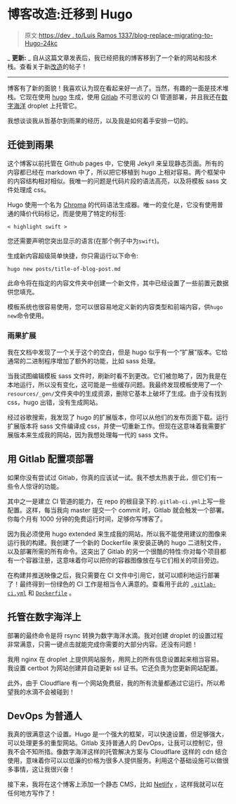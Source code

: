 # 博客改造:迁移到 Hugo

> 原文:[https://dev . to/Luis Ramos 1337/blog-replace-migrating-to-Hugo-24kc](https://dev.to/luisramos1337/blog-revamp-migrating-to-hugo-24kc)

_ **更新:** _ 自从这篇文章发表后，我已经把我的博客移到了一个新的网站和技术栈。查看关于新[改造](https://luisramos.dev/new-blog-creating-gatsby-website)的帖子！

* * *

博客有了新的面貌！我喜欢认为现在看起来好一点了。当然，有趣的一面是技术堆栈。它现在使用 [hugo](http://gohugo.io/) 生成，使用 [Gitlab](http://gitlab.com/) 不可思议的 CI 管道部署，并且我还在[数字海洋](https://www.digitalocean.com/) droplet 上托管它。

我想谈谈我从哲基尔到雨果的经历，以及我是如何着手安排一切的。

## [](#migrating-to-hugo)迁徙到雨果

这个博客以前托管在 Github pages 中，它使用 Jekyll 来呈现静态页面。所有的内容都已经在 markdown 中了，所以把它移植到 hugo 上相对容易。两个框架中的内容结构相对相似。我唯一的问题是代码片段的语法高亮，以及将模板 sass 文件处理成 css。

Hugo 使用一个名为 [Chroma](https://github.com/alecthomas/chroma) 的代码语法生成器。唯一的变化是，它没有使用普通的降价代码标记，而是使用了特定的标签:

```
< highlight swift > 
```

您还需要声明您突出显示的语言(在那个例子中为`swift`)。

生成新内容超级简单快捷，你只需运行以下命令:

```
hugo new posts/title-of-blog-post.md 
```

此命令将在指定的内容文件夹中创建一个新文件，其中已经设置了一些前置元数据供您填充。

模板系统也很容易使用，您可以很容易地定义新的内容类型和前端内容，供`hugo new`命令使用。

### [](#hugo-extended)雨果扩展

我在文档中发现了一个关于这个的空白，但是 hugo 似乎有一个“扩展”版本。它给通常的二进制程序增加了额外的功能，比如 sass 处理。

当我试图编辑模板 sass 文件时，刷新时看不到更改。它们被忽略了，因为我是在本地运行，所以没有变化，这可能是一些缓存问题。我最终发现模板使用了一个`resources/_gen/`文件夹中的生成资源，删除它基本上破坏了生成。由于没有找到 css，hugo 出错，没有生成网站。

经过谷歌搜索，我发现了 hugo 的扩展版本，你可以从他们的发布页面下载。运行扩展版本将 sass 文件编译成 css，并使一切重新工作。但现在这意味着我需要扩展版本来生成我的网站，因为我想处理每一代的 sass 文件。

## [](#deployment-with-gitlab-ci)用 Gitlab 配置项部署

如果你没有尝试过 Gitlab，你真的应该试一试。我不想太热衷于此，但它们有一些令人惊讶的功能。

其中之一是建立 CI 管道的能力，在 repo 的根目录下的`.gitlab-ci.yml`上写一些配置。这样，每当我向 master 提交一个 commit 时，Gitlab 就会触发一个部署。你每个月有 1000 分钟的免费运行时间，足够你写博客了。

因为我必须使用 hugo extended 来生成我的网站，所以我不能使用建议的图像来运行我的构建。我创建了一个新的 Dockerfile 来安装正确的 hugo 二进制文件，以及部署所需的所有命令。这突出了 Gitlab 的另一个很酷的特性:你对每个项目都有一个容器注册，这意味着你可以把你的容器图像放在与它们相关的项目旁边。

在构建并推送映像之后，我只需要在 CI 文件中引用它，就可以顺利地运行部署了！最终得到一份绿色的 CI 工作是相当令人满意的。查看用于此的 [`.gitlab-ci.yml`](https://gitlab.com/snippets/1757791) 和 [`Dockerfile`](https://gitlab.com/snippets/1757792) 。

## [](#hosting-on-digital-ocean)托管在数字海洋上

部署的最终命令是将 rsync 转换为数字海洋水滴。我对创建 droplet 的设置过程非常满意，只需一键点击就能完成你需要的大部分内容。还没有问题！

我用 nginx 在 droplet 上提供网站服务，用网上的所有信息设置起来相当容易。我设置 certbot 为网站创建并自动更新 ssl 证书。它还负责为您更新网站配置。

此外，由于 Cloudflare 有一个网站免费层，我的所有流量都通过它运行。所以希望我的水滴不会被碰到！

## [](#devops-for-the-common-man)DevOps 为普通人

我真的很满意这个设置。Hugo 是一个强大的框架，可以快速设置，但足够强大，可以处理更多的重型网站。Gitlab 支持普通人的 DevOps，让我可以控制它，但我不会不知所措。像数字海洋这样的托管解决方案与 Cloudflare 这样的 cdn 结合使用，意味着你可以以低廉的价格为很多人提供服务。利用这个基础设施可以做很多事情，这让我很兴奋！

接下来，我将在这个博客上添加一个静态 CMS，比如 [Netlify](https://www.netlifycms.org/) ，这样我就可以在任何地方写作了！